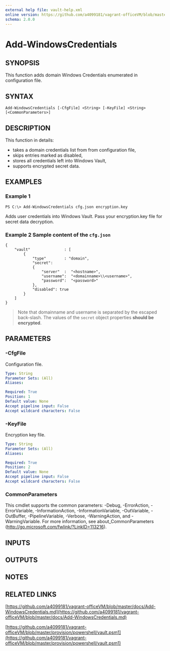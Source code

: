 ```yaml
---
external help file: vault-help.xml
online version: https://github.com/a4099181/vagrant-officeVM/blob/master/docs/Add-WindowsCredentials.md
schema: 2.0.0
---
```


# Add-WindowsCredentials

## SYNOPSIS
This function adds domain Windows Credentials enumerated in configuration file.

## SYNTAX

```
Add-WindowsCredentials [-CfgFile] <String> [-KeyFile] <String> [<CommonParameters>]
```

## DESCRIPTION
This function in details:
* takes a domain credentials list from from configuration file,
* skips entries marked as disabled,
* stores all credentials left into Windows Vault,
* supports encrypted secret data.

## EXAMPLES

### Example 1
```
PS C:\> Add-WindowsCredentials cfg.json encryption.key
```

Adds user credentials into Windows Vault. Pass your encryption.key file for secret data decryption.

### Example 2 Sample content of the `cfg.json`
```
{
    "vault"               : [
        {
            "type"        : "domain",
            "secret":
            {
                "server"  :  "<hostname>",
                "username":  "<domainname>\\<username>",
                "password":  "<password>"
            },
            "disabled": true
        }
    ]
}
```

> Note that domainname and username is separated by the escaped back-slash.
> The values of the `secret` object properties **should be encrypted**.

## PARAMETERS

### -CfgFile
Configuration file.

```yaml
Type: String
Parameter Sets: (All)
Aliases:

Required: True
Position: 1
Default value: None
Accept pipeline input: False
Accept wildcard characters: False
```

### -KeyFile
Encryption key file.

```yaml
Type: String
Parameter Sets: (All)
Aliases:

Required: True
Position: 2
Default value: None
Accept pipeline input: False
Accept wildcard characters: False
```

### CommonParameters
This cmdlet supports the common parameters: -Debug, -ErrorAction, -ErrorVariable, -InformationAction, -InformationVariable, -OutVariable, -OutBuffer, -PipelineVariable, -Verbose, -WarningAction, and -WarningVariable. For more information, see about_CommonParameters (http://go.microsoft.com/fwlink/?LinkID=113216).

## INPUTS

## OUTPUTS

## NOTES

## RELATED LINKS

[https://github.com/a4099181/vagrant-officeVM/blob/master/docs/Add-WindowsCredentials.md](https://github.com/a4099181/vagrant-officeVM/blob/master/docs/Add-WindowsCredentials.md)

[https://github.com/a4099181/vagrant-officeVM/blob/master/provision/powershell/vault.psm1](https://github.com/a4099181/vagrant-officeVM/blob/master/provision/powershell/vault.psm1)
